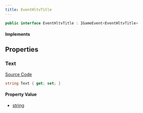 ```yaml
---
title: EventHltvTitle
---
```


```csharp
public interface EventHltvTitle : IGameEvent<EventHltvTitle>
```

#### Implements

## Properties

### Text

[Source Code](https://github.com/swiftly-solution/swiftlys2/blob/beta/managed/src/SwiftlyS2.Generated/GameEvents/Interfaces/EventHltvTitle.cs#L21)

```csharp
string Text { get; set; }
```

#### Property Value

- [string](https://learn.microsoft.com/dotnet/api/system.string)

